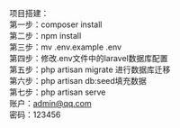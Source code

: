 项目搭建：<br>
	第一步：composer install <br>
	第二步：npm install <br>
	第三步：mv .env.example .env<br>
	第四步：修改.env文件中的laravel数据库配置<br>
	第五步：php artisan migrate 进行数据库迁移<br>
        第六步：php artisan db:seed填充数据<br>
	第七步：php artisan serve<br>
        账户：admin@qq.com<br>
	密码：123456<br>

